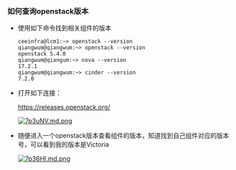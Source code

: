 ### 如何查询openstack版本

* 使用如下命令找到相关组件的版本

  ```
  ceeinfra@lcm1:~> openstack --version
  qiangwum@qiangwum:~> openstack --version
  openstack 5.4.0
  qiangwum@qiangum:~> nova --version
  17.2.1
  qiangwum@qiangwum:~> cinder --version
  7.2.0
  ```

* 打开如下连接：

  <https://releases.openstack.org/>

  [![7p3uNV.md.png](https://s4.ax1x.com/2022/01/07/7p3uNV.md.png)](https://imgtu.com/i/7p3uNV)

* 随便进入一个openstack版本查看组件的版本，知道找到自己组件对应的版本号，可以看到我的版本是Victoria

  [![7p36HI.md.png](https://s4.ax1x.com/2022/01/07/7p36HI.md.png)](https://imgtu.com/i/7p36HI)

  ​

